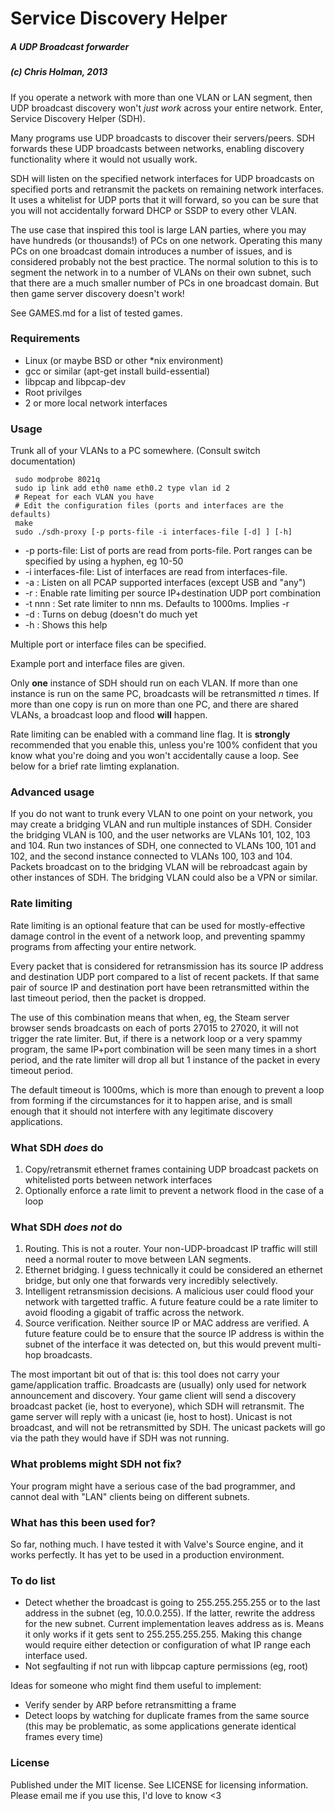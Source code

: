 

# Service Discovery Helper
##### A UDP Broadcast forwarder 
##### (c) Chris Holman, 2013

If you operate a network with more than one VLAN or LAN segment, then UDP broadcast discovery won't 
*just work* across your entire network. Enter, Service Discovery Helper (SDH).

Many programs use UDP broadcasts to discover their servers/peers. SDH forwards these UDP broadcasts between 
networks, enabling discovery functionality where it would not usually work.

SDH will listen on the specified network interfaces for UDP broadcasts on specified
ports and retransmit the packets on remaining network interfaces. It uses a whitelist
for UDP ports that it will forward, so you can be sure that you will not
accidentally forward DHCP or SSDP to every other VLAN. 

The use case that inspired this tool is large LAN parties, where you may have hundreds
(or thousands!) of PCs on one network. Operating this many PCs on one broadcast domain 
introduces a number of issues, and is considered probably not the best practice. 
The normal solution to this is to segment the network in to a number of 
VLANs on their own subnet, such that there are a much smaller number of PCs in one 
broadcast domain. But then game server discovery doesn't work!

See GAMES.md for a list of tested games. 

### Requirements

* Linux (or maybe BSD or other \*nix environment)
* gcc or similar (apt-get install build-essential)
* libpcap and libpcap-dev
* Root privilges
* 2 or more local network interfaces

### Usage

Trunk all of your VLANs to a PC somewhere. (Consult switch documentation)

````
 sudo modprobe 8021q
 sudo ip link add eth0 name eth0.2 type vlan id 2
 # Repeat for each VLAN you have
 # Edit the configuration files (ports and interfaces are the defaults)
 make 
 sudo ./sdh-proxy [-p ports-file -i interfaces-file [-d] ] [-h] 
````


*  -p ports-file: List of ports are read from ports-file. Port ranges
     can be specified by using a hyphen, eg 10-50
*  -i interfaces-file: List of interfaces are read from interfaces-file.
*  -a : Listen on all PCAP supported interfaces (except USB and "any")
*  -r : Enable rate limiting per source IP+destination UDP port combination
*  -t nnn : Set rate limiter to nnn ms. Defaults to 1000ms. Implies -r
*  -d : Turns on debug (doesn't do much yet
*  -h : Shows this help

Multiple port or interface files can be specified. 

Example port and interface files are given. 

Only **one** instance of SDH should run on each VLAN. If more than one instance is run on the same PC, broadcasts will be retransmitted *n* times. If more than one copy is run on more than one PC, and there are shared VLANs, a broadcast loop and flood **will** happen. 

Rate limiting can be enabled with a command line flag. It is **strongly** recommended that you enable this, unless you're 100% confident that you know what you're doing and you won't accidentally cause a loop. See below for a brief rate limting explanation. 

### Advanced usage

If you do not want to trunk every VLAN to one point on your network, you may
create a bridging VLAN and run multiple instances of SDH. Consider the bridging
VLAN is 100, and the user networks are VLANs 101, 102, 103 and 104. Run two
instances of SDH, one connected to VLANs 100, 101 and 102, and the second 
instance connected to VLANs 100, 103 and 104. Packets broadcast on to the bridging VLAN 
will be rebroadcast again by other instances of SDH. The bridging VLAN could also 
be a VPN or similar. 

### Rate limiting

Rate limiting is an optional feature that can be used for mostly-effective 
damage control in the event of a network loop, and preventing spammy
programs from affecting your entire network. 

Every packet that is considered for retransmission has its source IP address
and destination UDP port compared to a list of recent packets. If that same pair of 
source IP and destination port have been retransmitted within the last timeout 
period, then the packet is dropped. 

The use of this combination means that when, eg, the Steam server browser 
sends broadcasts on each of ports 27015 to 27020, it will not trigger the 
rate limiter. But, if there is a network loop or a very spammy program, 
the same IP+port combination will be seen many times in a short period, 
and the rate limiter will drop all but 1 instance of the packet in every
timeout period. 

The default timeout is 1000ms, which is more than enough to prevent a loop from 
forming if the circumstances for it to happen arise, and is small enough that 
it should not interfere with any legitimate discovery applications. 

### What SDH *does* do 

1. Copy/retransmit ethernet frames containing UDP broadcast packets on whitelisted ports between network interfaces
2. Optionally enforce a rate limit to prevent a network flood in the case of a loop

### What SDH *does not* do

1. Routing. This is not a router. Your non-UDP-broadcast IP traffic will still need a normal router to move between LAN segments. 
2. Ethernet bridging. I guess technically it could be considered an ethernet bridge, but only one that 
forwards very incredibly selectively. 
3. Intelligent retransmission decisions. A malicious user could flood your network with targetted traffic. A future feature could be a rate limiter to avoid flooding a gigabit of traffic across the network. 
4. Source verification. Neither source IP or MAC address are verified. A future feature could be to ensure that the source IP address is within the subnet of the interface it was detected on, but this would prevent multi-hop broadcasts. 

The most important bit out of that is: this tool does not carry your game/application traffic. 
Broadcasts are (usually) only used for network announcement and discovery. Your game client 
will send a discovery broadcast packet (ie, host to everyone), which SDH will retransmit. The game server will reply with a 
unicast (ie, host to host). Unicast is not broadcast, and will not be retransmitted by SDH. The unicast packets will go via the path they would have if SDH was not running. 

### What problems might SDH not fix?

Your program might have a serious case of the bad programmer, and cannot deal with "LAN" clients being on different subnets.


### What has this been used for?

So far, nothing much. I have tested it with
 Valve's Source engine, and it works perfectly. It has yet to be used in a production environment. 

### To do list

* Detect whether the broadcast is going to 255.255.255.255 or to the last 
address in the subnet (eg, 10.0.0.255). If the latter, rewrite the address 
for the new subnet. Current implementation leaves address as is. Means it
only works if it gets sent to 255.255.255.255. Making this change would 
require either detection or configuration of what IP range each interface
used.
* Not segfaulting if not run with libpcap capture permissions (eg, root)

Ideas for someone who might find them useful to implement:
* Verify sender by ARP before retransmitting a frame
* Detect loops by watching for duplicate frames from the same source (this may be problematic, as some applications generate identical frames every time)


### License

Published under the MIT license. See LICENSE for licensing information. Please email me if you use this, I'd love to know <3


